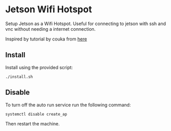 # Jetson Wifi Hotspot
Setup Jetson as a Wifi Hotspot. Useful for connecting to jetson with ssh and vnc without needing a internet connection.

Inspired by tutorial by couka from [here](https://couka.de/2020/10/26/jetson-nano-as-access-point/)

## Install
Install using the provided script:
```
./install.sh
```

## Disable
To turn off the auto run service run the following command:
```
systemctl disable create_ap
```
Then restart the machine.
